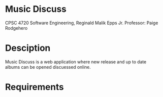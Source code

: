 # Music Discuss

CPSC 4720 Software Engineering, Reginald Malik Epps Jr. 
Professor: Paige Rodgehero 

# Desciption 
Music Discuss is a web application where new release and up to date albums can be opened discuessed online.  

# Requirements
